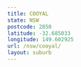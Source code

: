 ```yaml
---
title: COOYAL
state: NSW
postcode: 2850
latitude: -32.685033
longitude: 149.602925
url: /nsw/cooyal/
layout: suburb
---
```

